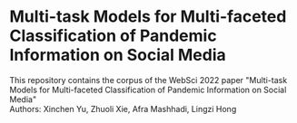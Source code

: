 Multi-task Models for Multi-faceted Classification of Pandemic Information on Social Media
============================================================================================================

This repository contains the corpus of the WebSci 2022 paper "Multi-task Models for Multi-faceted Classification of Pandemic Information on Social Media"  
Authors: Xinchen Yu, Zhuoli Xie, Afra Mashhadi, Lingzi Hong
